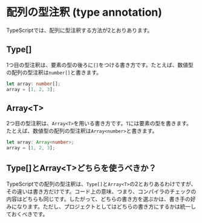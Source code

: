 # 配列の型注釈 \(type annotation\)

TypeScriptでは、配列に型注釈する方法が2とおりあります。

## Type\[\]

1つ目の型注釈は、要素の型の後ろに`[]`をつける書き方です。たとえば、数値型の配列の型注釈は`number[]`と書きます。

```typescript
let array: number[];
array = [1, 2, 3];
```

## Array&lt;T&gt;

2つ目の型注釈は、`Array<T>`を用いる書き方です。`T`には要素の型を書きます。たとえば、数値型の配列の型注釈は`Array<number>`と書きます。

```typescript
let array: Array<number>;
array = [1, 2, 3];
```

## Type\[\]とArray&lt;T&gt;どちらを使うべきか？

TypeScriptでの配列の型注釈は、`Type[]`と`Array<T>`の2とおりあるわけですが、その違いは書き方だけです。コード上の意味、つまり、コンパイラのチェックの内容はどちらも同じです。したがって、どちらの書き方を選ぶかは、書き手の好みになります。ただし、プロジェクトとしてはどちらの書き方にするかは統一しておくべきです。

